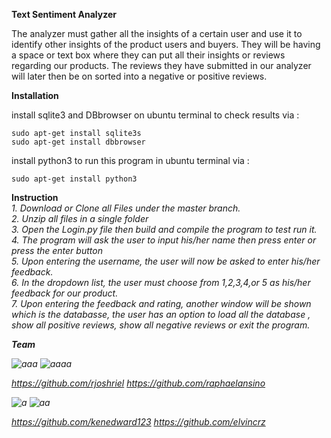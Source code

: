 **Text Sentiment Analyzer** 

The analyzer must gather all the insights of a certain user and use it to identify other insights of the product users and buyers. They will be having a space or text box where they can put all their insights or reviews regarding our products. The reviews they have submitted in our analyzer will later then be on sorted into a negative or positive reviews. 

**Installation**

install sqlite3 and DBbrowser on ubuntu terminal to check results via :

    sudo apt-get install sqlite3s
    sudo apt-get install dbbrowser

install python3 to run this program in ubuntu terminal via :
    
    sudo apt-get install python3


**Instruction**<br/>
<i>1. Download or Clone all Files under the master branch.<br/>
    2. Unzip all files in a single folder<br/>
    3. Open the Login.py file then build and compile the program to test run it. <br/>
    4. The program will ask the user to input his/her name then press enter or press the enter button<br/>
    5. Upon entering the username, the user will now be asked to enter his/her feedback.<br/>
    6. In the dropdown list, the user must choose from 1,2,3,4,or 5 as his/her feedback for our product.<br/>
    7. Upon entering the feedback and rating, another window will be shown which is the databasse, the user has an option to load all the database , show all positive reviews, show all negative reviews or exit the program.


**Team**

![aaa](https://user-images.githubusercontent.com/50911396/61360745-a0163b00-a8b1-11e9-9efd-9b935e04fa93.jpg)
                                      ![aaaa](https://user-images.githubusercontent.com/50911396/61360827-cf2cac80-a8b1-11e9-8abd-79f047d9879e.jpg)

https://github.com/rjoshriel                https://github.com/raphaelansino



![a](https://user-images.githubusercontent.com/50911396/61360550-3a29b380-a8b1-11e9-99dd-17d01c0d2b4f.jpg)
                                      ![aa](https://user-images.githubusercontent.com/50911396/61360645-6fce9c80-a8b1-11e9-8048-6e80d6048248.jpg)
                                      
 https://github.com/kenedward123                              https://github.com/elvincrz




          
